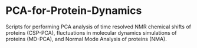 # PCA-for-Protein-Dynamics
Scripts for performing PCA analysis of time resolved NMR chemical shifts of proteins (CSP-PCA), fluctuations in molecular dynamics simulations of proteins (MD-PCA), and Normal Mode Analysis of proteins (NMA).
